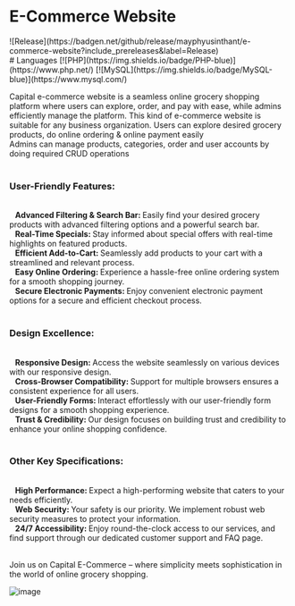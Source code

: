 <h1> E-Commerce Website</h1>
![Release](https://badgen.net/github/release/mayphyusinthant/e-commerce-website?include_prereleases&label=Release)<br/>
# Languages
[![PHP](https://img.shields.io/badge/PHP-blue)](https://www.php.net/)
[![MySQL](https://img.shields.io/badge/MySQL-blue)](https://www.mysql.com/)


Capital e-commerce website is a seamless online grocery shopping platform where users can explore, order, and pay with ease, while admins efficiently manage the platform.
This kind of e-commerce website is suitable for any business organization.
Users can explore desired grocery products, do online ordering & online payment easily <br/> 
Admins can manage products, categories, order and user accounts by doing required CRUD operations <br/> <br/> 

<h3> User-Friendly Features:</h3> <br/> 
&ensp;<b> Advanced Filtering & Search Bar: </b>Easily find your desired grocery products with advanced filtering options and a powerful search bar.<br/> 
&ensp;<b> Real-Time Specials: </b>Stay informed about special offers with real-time highlights on featured products.<br/> 
&ensp;<b> Efficient Add-to-Cart: </b>Seamlessly add products to your cart with a streamlined and relevant process.<br/> 
&ensp;<b> Easy Online Ordering: </b>Experience a hassle-free online ordering system for a smooth shopping journey.<br/> 
&ensp;<b> Secure Electronic Payments: </b> Enjoy convenient electronic payment options for a secure and efficient checkout process.<br/> <br/> 

<h3> Design Excellence:</h3><br/> 
&ensp;<b> Responsive Design: </b>Access the website seamlessly on various devices with our responsive design.<br/> 
&ensp;<b> Cross-Browser Compatibility: </b>Support for multiple browsers ensures a consistent experience for all users.<br/> 
&ensp;<b> User-Friendly Forms: </b>Interact effortlessly with our user-friendly form designs for a smooth shopping experience.<br/> 
&ensp;<b> Trust & Credibility: </b> Our design focuses on building trust and credibility to enhance your online shopping confidence.<br/> <br/> 

<h3> Other Key Specifications:</h3><br/> 
&ensp;<b> High Performance: </b>Expect a high-performing website that caters to your needs efficiently.<br/> 
&ensp;<b> Web Security: </b>Your safety is our priority. We implement robust web security measures to protect your information.<br/> 
&ensp;<b> 24/7 Accessibility: </b> Enjoy round-the-clock access to our services, and find support through our dedicated customer support and FAQ page.<br/> <br/> 

Join us on Capital E-Commerce – where simplicity meets sophistication in the world of online grocery shopping.

![image](https://github.com/mayphyusinthant/e-commerce-website/assets/154217638/a02cd5ba-fb58-488e-994c-e62daae03b1b)
